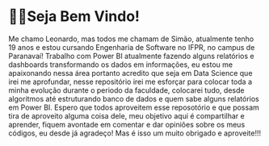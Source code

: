 # 👋🏽Seja Bem Vindo!

Me chamo Leonardo, mas todos me chamam de Simão, atualmente tenho 19 anos e estou cursando Engenharia de Software no IFPR, no campus de Paranavaí! Trabalho com Power BI atualmente fazendo alguns relatórios e dashboards transformando os dados em informações, eu estou me apaixonando nessa área portanto acredito que seja em Data Science que irei me aprofundar, nesse repositório irei me esforçar para colocar toda a minha evolução durante o periodo da faculdade, colocarei tudo, desde algoritmos até estruturando banco de dados e quem sabe alguns relatórios em Power BI. Espero que todos aproveitem esse reposotório e que possam tira de aproveito alguma coisa dele, meu objetivo aqui é compartilhar e aprender, fiquem avontade em comentar e dar opiniões sobre os meus códigos, eu desde já agradeço! Mas é isso um muito obrigado e aproveite!!!